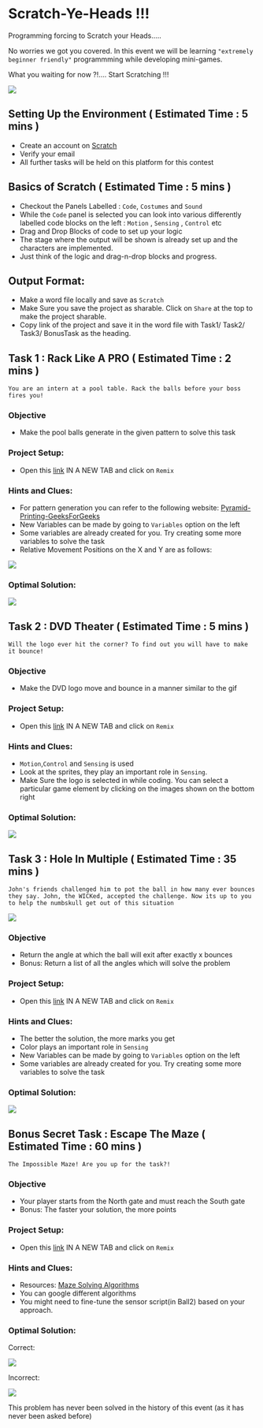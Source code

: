 # Scratch-Ye-Heads !!!

Programming forcing to Scratch your Heads.....

No worries we got you covered. In this event we will be learning `"extremely beginner friendly"` programmming while developing
mini-games.

What you waiting for now ?!.... Start Scratching !!!

![](https://github.com/DarthBob112112/Scratch-Ye-Heads/blob/main/assets/cat.gif)


## Setting Up the Environment ( Estimated Time : 5 mins )
- Create an account on [Scratch](https://scratch.mit.edu/)
- Verify your email
- All further tasks will be held on this platform for this contest

## Basics of Scratch ( Estimated Time : 5 mins )
- Checkout the Panels Labelled : `Code`, `Costumes` and `Sound` 
- While the `Code` panel is selected you can look into various differently labelled code blocks on the left : `Motion` , `Sensing` , `Control` etc
- Drag and Drop Blocks of code to set up your logic
- The stage where the output will be shown is already set up and the characters are implemented.
- Just think of the logic and drag-n-drop blocks and progress.

## Output Format:
- Make a word file locally and save as `Scratch`
- Make Sure you save the project as sharable. Click on `Share` at the top to make the project sharable.
- Copy link of the project and save it in the word file with Task1/ Task2/ Task3/ BonusTask as the heading.

## Task 1 : Rack Like A PRO ( Estimated Time : 2 mins )
`You are an intern at a pool table. Rack the balls before your boss fires you!`

### Objective
- Make the pool balls generate in the given pattern to solve this task

### Project Setup:
- Open this [link](https://scratch.mit.edu/projects/924475543/) IN A NEW TAB and click on `Remix`

### Hints and Clues:
- For pattern generation you can refer to the following website: [Pyramid-Printing-GeeksForGeeks](https://www.geeksforgeeks.org/programs-printing-pyramid-patterns-python/)
- New Variables can be made by going to `Variables` option on the left
- Some variables are already created for you. Try creating some more variables to solve the task
- Relative Movement Positions on the X and Y are as follows:

 ![](https://github.com/DarthBob112112/Scratch-Ye-Heads/blob/main/assets/Rack%20distance.png)

### Optimal Solution: 

![](https://github.com/DarthBob112112/Scratch-Ye-Heads/blob/main/assets/pattern_answer.gif)


## Task 2 : DVD Theater ( Estimated Time : 5 mins ) 

`Will the logo ever hit the corner? To find out you will have to make it bounce!`

### Objective
- Make the DVD logo move and bounce in a manner similar to the gif

### Project Setup:
- Open this [link](https://scratch.mit.edu/projects/924379495/) IN A NEW TAB and click on `Remix`

### Hints and Clues:
- `Motion`,`Control` and `Sensing` is used
- Look at the sprites, they play an important role in `Sensing`.
- Make Sure the logo is selected in while coding. You can select a particular game element by clicking on the images shown on the bottom right

### Optimal Solution: 
![](https://github.com/DarthBob112112/Scratch-Ye-Heads/blob/main/assets/dvd_answer.gif)


## Task 3 : Hole In Multiple ( Estimated Time : 35 mins )

`John's friends challenged him to pot the ball in how many ever bounces they say. John, the WICKed, accepted the challenge. Now its up to you to help the numbskull get out of this situation`

![](https://github.com/DarthBob112112/Scratch-Ye-Heads/blob/main/assets/tom-and-jerry-tom.gif)

### Objective  
- Return the angle at which the ball will exit after exactly x bounces
- Bonus: Return a list of all the angles which will solve the problem

### Project Setup:
- Open this [link](https://scratch.mit.edu/projects/924516685) IN A NEW TAB and click on `Remix`

### Hints and Clues:
- The better the solution, the more marks you get
- Color plays an important role in `Sensing`
- New Variables can be made by going to `Variables` option on the left
- Some variables are already created for you. Try creating some more variables to solve the task

### Optimal Solution: 
![](https://github.com/DarthBob112112/Scratch-Ye-Heads/blob/main/assets/Bounce.gif)

## Bonus Secret Task : Escape The Maze ( Estimated Time : 60 mins )

`The Impossible Maze! Are you up for the task?!`

### Objective  
- Your player starts from the North gate and must reach the South gate
- Bonus: The faster your solution, the more points

### Project Setup:
- Open this [link](https://scratch.mit.edu/projects/924395229) IN A NEW TAB and click on `Remix`

### Hints and Clues:
- Resources: [Maze Solving Algorithms](https://www.youtube.com/watch?v=dQw4w9WgXcQ)
- You can google different algorithms
- You might need to fine-tune the sensor script(in Ball2) based on your approach.

### Optimal Solution: 
Correct:

![](https://github.com/DarthBob112112/Scratch-Ye-Heads/blob/main/assets/incorrect.jpeg)

Incorrect:

![](https://github.com/DarthBob112112/Scratch-Ye-Heads/blob/main/assets/correct.jpeg)


This problem has never been solved in the history of this event (as it has never been asked before)
